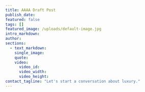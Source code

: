 ```yaml
---
title: AAAA Draft Post
publish_date:
featured: false
tags: []
featured_image: /uploads/default-image.jpg
intro_markdown:
author:
sections:
  - text_markdown:
    single_image:
    quote:
    video:
      video_id:
      video_width:
      video_height:
contact_tagline: "Let's start a conversation about luxury."
---
```

